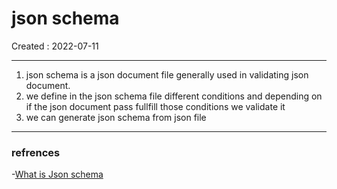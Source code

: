 # json schema
Created : 2022-07-11

---
1. json schema is a json document file generally used in  validating json document.
2. we define in the json schema  file different conditions and depending on if the json document pass fullfill those conditions we validate it 
3. we can generate json schema from json file 

---

### refrences
-[What is Json schema](https://www.youtube.com/watch?v=kK-_gL7Vsc0)
